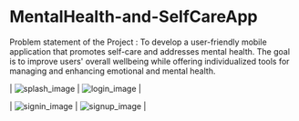 # MentalHealth-and-SelfCareApp
Problem statement of the Project :  To develop a user-friendly mobile application that promotes self-care and addresses mental health. The goal is to improve users' overall wellbeing while offering individualized tools for managing and enhancing emotional and mental health.


|  ![splash_image](https://github.com/janhavikale06/MentalHealth-and-SelfCareApp/assets/81229872/29020cda-6ae4-44c7-a202-9db0a05c8ee1)  |  ![login_image](https://github.com/janhavikale06/MentalHealth-and-SelfCareApp/assets/81229872/9fa07450-aba7-40d0-95da-ff430c005847)    |

|  ![signin_image](https://github.com/janhavikale06/MentalHealth-and-SelfCareApp/assets/81229872/514eb23c-d7b3-4627-8663-c246b262adab)  |   ![signup_image](https://github.com/janhavikale06/MentalHealth-and-SelfCareApp/assets/81229872/49b43545-e695-41c3-94a1-fab019fad105)    |
